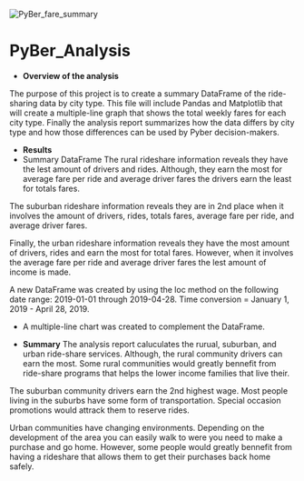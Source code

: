 ![PyBer_fare_summary](https://user-images.githubusercontent.com/113808332/209479157-fe067a96-f5d2-4586-82c8-edc4a3408ba0.png)
# PyBer_Analysis

- **Overview of the analysis**
 
The purpose of this project is to create a summary DataFrame of the ride-sharing data by city type. This file will include Pandas and Matplotlib that will create a multiple-line graph that shows the total weekly fares for each city type. Finally the analysis report summarizes how the data differs by city type and how those differences can be used by Pyber decision-makers.

- **Results**
- Summary DataFrame
The rural rideshare information reveals they have the lest amount of drivers and rides.
Although, they earn the most for average fare per ride and	average driver fares the drivers earn the least for totals fares.

The suburban rideshare information reveals they are in 2nd place when it involves the amount of drivers, rides, totals fares, average fare per ride, and average driver fares.

Finally, the urban rideshare information reveals they have the most amount of drivers, rides and earn the most for total fares. However, when it involves the average fare per ride and average driver fares the lest amount of income  is made.

A new DataFrame was created by using the loc method on the following date range: 2019-01-01 through 2019-04-28. Time conversion = January 1, 2019 - April 28, 2019.

- A multiple-line chart was created to complement the DataFrame.


- **Summary**
The analysis report caluculates the rurual, suburban, and urban ride-share services.
Although, the rural community drivers can earn the most. Some rural communities would greatly bennefit from ride-share programs that helps the lower income families that live their. 

The suburban community drivers earn the 2nd highest wage.
Most people living in the suburbs have some form of transportation. Special occasion promotions would attrack them to reserve rides.

Urban communities have changing environments. Depending on the development of the area you can easily walk to were you need to make a purchase and go home. However, some people would greatly bennefit from having a rideshare that allows them to get their purchases back home safely.
